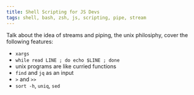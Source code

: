 ```yaml
---
title: Shell Scripting for JS Devs
tags: shell, bash, zsh, js, scripting, pipe, stream
---
```


Talk about the idea of streams and piping, the unix philosiphy, cover the following features:
+ `xargs`
+ `while read LINE ; do echo $LINE ; done`
+ unix programs are like curried functions
+ `find` and `jq` as an input
+ `>` and `>>`
+ `sort -h`, `uniq`, `sed`
